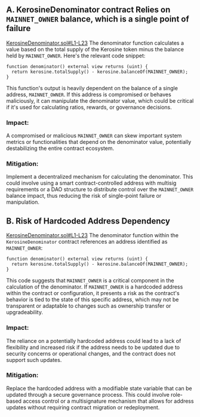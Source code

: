 ## A. KerosineDenominator contract Relies on `MAINNET_OWNER` balance, which is a single point of failure
[KerosineDenominator.sol#L1-L23](https://github.com/code-423n4/2024-04-dyad/blob/cd48c684a58158de444b24854ffd8f07d046c31b/src/staking/KerosineDenominator.sol#L1-L23)
The denominator function calculates a value based on the total supply of the Kerosine token minus the balance held by `MAINNET_OWNER`. Here's the relevant code snippet:
```solidity
function denominator() external view returns (uint) {
  return kerosine.totalSupply() - kerosine.balanceOf(MAINNET_OWNER);
}
```
This function's output is heavily dependent on the balance of a single address, `MAINNET_OWNER`. If this address is compromised or behaves maliciously, it can manipulate the denominator value, which could be critical if it's used for calculating ratios, rewards, or governance decisions.
### Impact:
 A compromised or malicious `MAINNET_OWNER` can skew important system metrics or functionalities that depend on the denominator value, potentially destabilizing the entire contract ecosystem.

### Mitigation: 
Implement a decentralized mechanism for calculating the denominator. This could involve using a smart contract-controlled address with multisig requirements or a DAO structure to distribute control over the `MAINNET_OWNER` balance impact, thus reducing the risk of single-point failure or manipulation.
## B. Risk of Hardcoded Address Dependency
[KerosineDenominator.sol#L1-L23](https://github.com/code-423n4/2024-04-dyad/blob/cd48c684a58158de444b24854ffd8f07d046c31b/src/staking/KerosineDenominator.sol#L1-L23)
The denominator function within the `KerosineDenominator` contract references an address identified as `MAINNET_OWNER`:
```solidity
function denominator() external view returns (uint) {
  return kerosine.totalSupply() - kerosine.balanceOf(MAINNET_OWNER);
}
```
This code suggests that `MAINNET_OWNER` is a critical component in the calculation of the denominator. If `MAINNET_OWNER` is a hardcoded address within the contract or configuration, it presents a risk as the contract's behavior is tied to the state of this specific address, which may not be transparent or adaptable to changes such as ownership transfer or upgradeability.
### Impact: 
The reliance on a potentially hardcoded address could lead to a lack of flexibility and increased risk if the address needs to be updated due to security concerns or operational changes, and the contract does not support such updates.

### Mitigation: 
Replace the hardcoded address with a modifiable state variable that can be updated through a secure governance process. This could involve role-based access control or a multisignature mechanism that allows for address updates without requiring contract migration or redeployment.